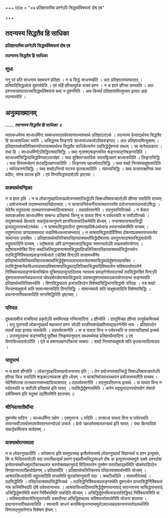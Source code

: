 +++
title = "०७ प्रतिज्ञायामिव प्रश्नेऽपि सिद्धार्थविषयत्वं दोष एव"

+++


## तदन्यस्य सिद्धतैव हि साधिका

**प्रतिज्ञायामिव प्रश्नेऽपि सिद्धार्थविषयत्वं दोष एव**

**तदन्यस्य सिद्धतैव हि साधिका**

### **सुधा**

ननु परं प्रति साधनाय पक्षवचनं प्रतिज्ञा । न च सिद्धं साधनमर्हति । अतः प्रतिज्ञात्वव्याघातात् । प्रतिवादिसिद्धार्थत्वं दूषणमेवेति । एवं तर्हि ज्ञीप्सापूर्वकं वाक्यं प्रश्नः । न च ज्ञाते ज्ञीप्सा सम्भवति । अतः प्रश्नत्वव्याघातात्स्वसिद्धार्थविषयत्वं कथं न दूषणमिति । अथ किमर्थं प्रतिज्ञायामित्युच्यत इत्यत आह तदन्यस्येति ।

## **अनुव्याख्यानम्**

***...... तदन्यस्य सिद्धतैव हि साधिका ॥***

व्यापकधर्मस्य साध्यधर्मिणा सम्बन्धस्तदपर्यवसानलभ्यश्चार्थः प्रतिज्ञा(ता)र्थः । तदन्यस्य हेत्वाद्यर्थस्य सिद्धतैव हि साध्यसाधिका भवति । असिद्धस्य लिङ्गादेः साध्यसाधकत्वेऽतिप्रसङ्गात् । अतः प्रतिज्ञायामित्युक्तम् । प्रतिज्ञातार्थव्यतिरिक्तस्योत्तरवाक्यार्थस्य सिद्धतैव साधिकेत्यनेन तदसिद्धेर्दूषणत्वं लब्धम् । सा चानेकप्रकारा । तथा हि । साध्यधर्मिणोऽसिद्धिराश्रयासिद्धिः । यथा नृ(शश)श्रङ्गमस्ति श्रङ्गत्वाद्गोश्रङ्गवदिति । साध्यधर्मासिद्धिरप्रसिद्धविणताऽपरसंज्ञा । यथा शुक्तिरजतादिकं सदसद्विलक्षणं बाध्यत्वादिति । लिङ्गासिद्धिः । यथा विमतमचेतनं सदसद्विलक्षणत्वादिति । लिङ्गस्य पक्षधर्मताऽसिद्धिः । यथा शब्दो नित्यश्चाक्षुषत्वादिति । व्यधिकरणासिद्धिः । यथा शब्दोऽनित्यो घटस्य कृतकत्वादिति । व्याप्त्यसिद्धिः । यथा यत्सत्तत्क्षणिकं यथा प्रदीपः; संश्च प्रपञ्च इति । एवं विणासिद्ध्यादयोऽपि द्रष्टव्याः ।

### **वाक्यार्थचन्द्रिका**

न च ज्ञात इति । न च लोकानुग्रहादिरूपप्रयोजनवशात्सिद्धेऽपि सिषाधयिषावज्ज्ञातेऽपि ज्ञीप्सा स्यादिति वाच्यम् । प्रयोजनाभावे तदसम्भवस्याभिप्रेतत्वात् । न चात्राप्यनिर्वचनीयत्वस्थापनस्यैव प्रयोजनत्वात्तदभावोऽसिद्धः । भेदेनैव तदुपपत्त्या तत्स्थापनासम्भवादित्याशयात् । तदपर्यवसानेति । तदनुपपत्तिरित्यर्थः । न केवलं व्यापकधर्मस्य साध्यधर्मिणा सम्बन्धः प्रतिज्ञार्थः किन्तु स यावता विना न पर्यवस्यति स सर्वोऽपीत्यर्थः । तादृशश्चार्थः क्षित्यादेः सकर्तृकत्वानुमाने ज्ञाननित्यत्वादिकमेवेति बोध्यम् । नन्वाश्रयव्याश्रयासिद्धी इत्याद्युत्तरग्रन्थोऽनर्थकः । न चाश्रयासिद्ध्यादीनां दूषणत्वप्रतिषेधार्थत्वान्न तस्यानर्थक्यमिति वाच्यम् । तद्दूषणतायाः प्रागप्रसक्ततया तत्प्रतिषेधकत्वासम्भवात् । न चाश्रयासिद्ध्यादेर्विशिष्य दोषत्वाप्रसक्तावप्यस्त्येव सामान्यतः प्रसक्तिः । प्रतिज्ञातार्थव्यतिरिक्तपरिहारवाक्यार्थासिद्धेर्दोषतायाः प्रस्तुतत्वादाश्रयासिद्ध्यादेरपि तद्रूपत्वादिति वाच्यम् । तद्दोषताया अपि प्रागनुक्तत्वादसिद्ध्या सामान्यतोऽपि तत्प्रसक्तेरयोगात् । तद्दोषत्वस्योक्तिं विना कथञ्चित्सिद्धावप्याश्रयासिद्ध्यादिव्यतिरिक्तपरिहारवाक्यार्थासिद्धेरभावेन तदसिद्धेर्निर्विषयत्वप्रसङ्गश्चेत्यतो ऽत्रोक्तिं विनाऽपि तत्सामर्थ्येनैव प्रतिज्ञार्थव्यतिरिक्तपरिहारवाक्यार्थासिद्धेर्दूषणत्वलाभादस्त्येवाश्रयासिद्ध्यादेर्दूषणत्वप्रसक्तिः ।
तदसिद्धेश्चानेकविधत्वादपवादविषयाश्रयासिद्ध्याद्यतिरिक्तासिद्ध्यादिविषयत्वेन सविषयत्वोपपत्तेर्न निर्विषयत्वप्रसङ्गश्चेत्यभिप्रेत्य युक्तिपादव्युत्पादितस्य न्यायस्य प्रसङ्गेनोपपादनार्थं तदसिद्धेरुक्तिं विनाऽपि दूषणत्वलाभमनेकप्रकारत्वं चोपदर्शयन्नेवाश्रयासिद्ध्यादेः प्रसक्तदूषणत्वापवादकतयोत्तरग्रन्थं सङ्गमयति प्रतिज्ञार्थव्यतिरिक्तस्येति । विणासिद्ध्यादय इत्यत्रादिपदेन विशेष्यासिद्धिभागासिद्ध्योः परिग्रहः । तत्र शब्दो नित्यश्चाक्षुषत्वे सति सामान्यवत्त्वदिति विणासिद्धिः । सामान्यवत्वे सति चाक्षुषत्वादिति विशेष्यासिद्धिः । प्रयत्नान्तरीयकत्वादिति भागासिद्धिरिति द्रष्टव्यम् ।

### **परिमल**

दूषकताबीजं वाचयित्वा प्रकृतेऽपि सममित्याह नन्वित्यादिना ॥ ज्ञीप्सेति । ज्ञातुमिच्छा ज्ञीप्सा तत्पूर्वकमित्यर्थः । यत्तु पुराणादौ लोकानुग्रहार्थं महात्मनां प्रश्नः सोऽपि परकीयसन्देहज्ञीप्साद्याहरणेनेति भावः । प्रतिज्ञापदेन तदर्थो ग्राह्य इत्याह व्यापकेति । तदपर्यवसानेति । स च यावता विना न पर्यवस्यति स तावान्प्रतिज्ञार्थ इत्यर्थः । उत्तरमूलग्रन्थं सङ्गमयितुं पूर्वोक्तं निष्कृष्यानुवदन् लब्धमर्थमाह प्रतिज्ञार्थेत्यादिना ॥ एवं विणासिध्यादयोऽपीति । एते च प्रमाणलक्षणटीकायां व्यक्ताः । शब्दो नित्यश्चाक्षुषत्वे सति कृतकत्वादित्यादयः ।

### **यादुपत्यं**

न च ज्ञाते ज्ञीप्सेति । लोकानुग्रहादिरूपप्रयोजनाभाव इति ; । तेन प्रयोजनावशात्सिद्धे सिषाधयिषावज्ज्ञातेऽपि ज्ञीप्सा किन्न स्यादिति शङ्काऽनवकाश इति ध्येयम् । न चात्रानिर्वाच्यत्वस्थापनं प्रयोजनमस्तीति वाच्यम् । भेदेनैवोपत्त्या तत्स्थापनासम्भवादित्याशयात् ॥ तदपर्यवसानेति । तदनुपपत्तिलभ्य इत्यर्थः । स यावता विना न पर्यवस्यति स सर्वोऽपि प्रतिज्ञार्थ इति यावत् । तदसिद्धेर्दूषणत्वमिति । अनेन तद्व्युत्पादनस्योपयोगं लेशतो दर्शयिष्याम इति यदुक्तं तद्दर्शितमिति ज्ञातव्यम् ॥

### **श्रीनिवासतीर्थीया**

दूषणमेव वादिनः । साध्यधर्मिणा पक्षेण । एवमुत्तरत्र ॥ तदिति । तत्साध्यं यावता विना च पर्यवस्यति तावान्सर्वोऽप्यर्थस्तदपर्यवसानलभ्योऽर्थ उच्यते । हेतोः पक्षधर्मताबललभ्यार्थ इति यावत् । यथा क्षित्यादिकं सकर्तृकमित्यत्र सार्वज्ञ्यम् ।

### **वाक्यार्थरत्नमाला**

न च लोकानुग्रहादीति । कोयमाप्त इति वयमुपास्मह इत्यैतरेयभाष्ये लोकानुग्रहार्थं विज्ञानार्थं च प्रश्न इत्युक्तेः, किं च विदिततत्वोऽपि यदा परपरीक्षाद्यर्थं प्रमाणं पृच्छतीत्यसिद्धसाधने दोषः क इत्युत्तरभाष्यमूले उक्तेः प्रश्नदोषा इत्येतत्सम्बन्धिमूलटीकास्थतात चरणोक्तपक्षानुवादे विदिततत्वेन पुरुषेण परपरीक्षाद्यर्थमिति चोक्तेरादिपदेन विणज्ञानपरपरीक्षयोर्ग्रहणम् ॥ प्रतिज्ञार्थेति । प्रतिज्ञार्थव्यतिरिक्तस्य परिहारवाक्यार्थस्येति योज्यम् । आश्रयासिध्यादेरपि तद्रूपत्वादिति वाच्यमिति मूलकोशानुसारी पाठः । कथञ्चिदिति । सामर्थ्येनेत्यर्थः । तदसिद्धेरिति । परिहारवाक्यार्थासिद्धेरित्यर्थः । तदसिद्धेनिर्विषयत्वप्रसङ्गश्चेति दूषणत्वेन प्राप्तासिद्धेर्निर्विषयत्वं नाम कस्मिंश्चिदपि दोषे पर्यवसानाभावः । आश्रयासिध्यादिरूपासिद्धेर्दूषणत्वाभावाद् रूपान्तरस्य चासिद्धावभावाद् असिद्धिर्दूषणमिति वचनं निर्विषयमिति यावदिति योज्यम् । असिद्धिर्दूषणमित्यत्रत्यासिद्धिपदं निर्विषयत्वमिति वा । सविषयत्वोपपत्तेरित्युत्तरत्रापि उक्तरीत्या असिद्धिशब्दस्य सविषयत्वोपपत्तेरिति योजना ज्ञातव्या । प्रयत्नानन्तरीयकत्वादिति । स्वन्यायैः साधनं कार्यमित्युत्तरभाष्यमूलेऽव्यञ्जकप्रयत्नानन्तरोपलब्धेरिति विणात्तदनुसारेणात्र विशेषणं ज्ञेयम् ।

